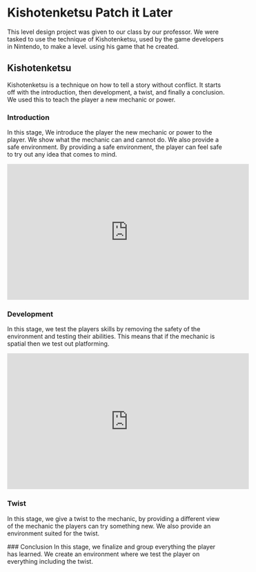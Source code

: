 # Kishotenketsu Patch it Later
This level design project was given to our class by our professor. We were tasked to use the technique of Kishotenketsu, used by the game developers in Nintendo, to make a level. using his game that he created.

## Kishotenketsu
Kishotenketsu is a technique on how to tell a story without conflict. It starts off with the introduction, then development, a twist, and finally a conclusion. We used this to teach the player a new mechanic or power.

### Introduction
In this stage, We introduce the player the new mechanic or power to the player. We show what the mechanic can and cannot do. We also provide a safe environment. By providing a safe environment, the player can feel safe to try out any idea that comes to mind.
<p align = "center">
    <iframe width="560" height="315" src="https://www.youtube.com/embed/rhsne4mIXDo" title="YouTube video player" frameborder="0" allow="accelerometer; autoplay; clipboard-write; encrypted-media; gyroscope; picture-in-picture" allowfullscreen></iframe>
</p>

### Development
In this stage, we test the players skills by removing the safety of the environment and testing their abilities. This means that if the mechanic is spatial then we test out platforming.
<p align = "center">
    <iframe width="560" height="315" src="https://www.youtube.com/embed/KQLXZpOqRJY" title="YouTube video player" frameborder="0" allow="accelerometer; autoplay; clipboard-write; encrypted-media; gyroscope; picture-in-picture" allowfullscreen></iframe>
</p>


### Twist
In this stage, we give a twist to the mechanic, by providing a different view of the mechanic the players can try something new. We also provide an environment suited for the twist.

<p align = "center">

</p>
 ### Conclusion
 In this stage, we finalize and group everything the player has learned. We create an environment where we test the player on everything including the twist.
 <p align = "center">

</p>